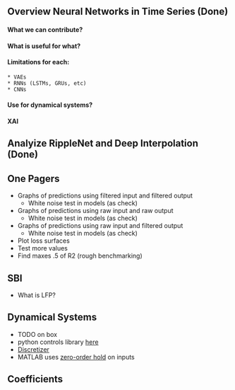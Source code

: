 ## Overview Neural Networks in Time Series (Done)
#### What we can contribute?
#### What is useful for what?
#### Limitations for each:
    * VAEs
    * RNNs (LSTMs, GRUs, etc)
    * CNNs
#### Use for dynamical systems?
#### XAI

## Analyize RippleNet and Deep Interpolation (Done)

## One Pagers
* Graphs of predictions using filtered input and filtered output
    * White noise test in models (as check)
* Graphs of predictions using raw input and raw output
    * White noise test in models (as check)
* Graphs of predictions using raw input and filtered output
    * White noise test in models (as check)
* Plot loss surfaces
* Test more values
* Find maxes .5 of R2 (rough benchmarking)


## SBI
* What is LFP?

## Dynamical Systems
* TODO on box
* python controls library [here](https://python-control.readthedocs.io/en/0.9.0/)
* [Discretizer](https://python-control.readthedocs.io/en/0.9.0/generated/control.matlab.c2d.html)
* MATLAB uses [zero-order hold](https://www.mathworks.com/help/simulink/slref/sldiscmdl.html) on inputs

## Coefficients


